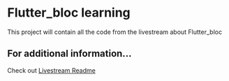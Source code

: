 # Flutter_bloc learning

This project will contain all the code from the livestream about Flutter_bloc

## For additional information...

Check out [Livestream Readme](https://github.com/RobertBrunhage/flutter_state_management_livestreams/blob/master/README.md)
